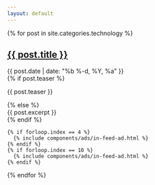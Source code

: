 ```yaml
---
layout: default
---
```


{% for post in site.categories.technology %}
  <div class="post">
    <h2 class="post-title">
      <a class="post-link" href="{{ post.url | prepend: site.baseurl }}">{{ post.title }}</a>
    </h2>
    <div class="post-meta">{{ post.date | date: "%b %-d, %Y, %a" }}</div>
    {% if post.teaser %}
      <div class="post-teaser"><p>{{ post.teaser }}</p></div>
    {% else %}
      <div class="post-teaser">{{ post.excerpt }}</div>
    {% endif %}

    {% if forloop.index == 4 %}
      {% include components/ads/in-feed-ad.html %}
    {% endif %}
    {% if forloop.index == 10 %}
      {% include components/ads/in-feed-ad.html %}
    {% endif %}
  </div>
{% endfor %}
